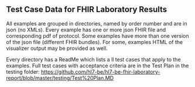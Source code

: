 ## Test Case Data for FHIR Laboratory Results

All examples are grouped in directories, named by order number and are in json (no XMLs).  Every example has one or more json FHIR file and corresponding pdf of protocol.  Some examples have more than one version of the json file (different FHIR bundles).  For some, examples HTML of the visualizer output may be provided as well.    

Every directory has a ReadMe which lists a ll test cases that apply to the examples.  Full test cases with acceptance criteria are in the Test Plan in the testing folder: https://github.com/hl7-be/hl7-be-fhir-laboratory-report/blob/master/testing/Test%20Plan.MD

